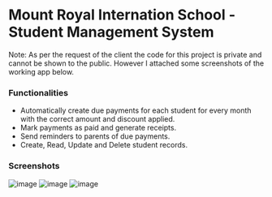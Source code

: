 # Mount Royal Internation School - Student Management System
Note: As per the request of the client the code for this project is private and cannot be shown to the public. However I attached some screenshots of the working app below.


### Functionalities
- Automatically create due payments for each student for every month with the correct amount and discount applied.
- Mark payments as paid and generate receipts.
- Send reminders to parents of due payments.
- Create, Read, Update and  Delete student records.


### Screenshots
![image](https://github.com/aathikahamed/mri-admin-public/assets/64988520/7709057a-4c1d-46cc-8c3a-19cd96df495c)
![image](https://github.com/aathikahamed/mri-admin-public/assets/64988520/d896d8b3-2767-425c-994e-ddc56a349d11)
![image](https://github.com/aathikahamed/mri-admin-public/assets/64988520/66319425-84cf-42e5-9b7a-62185ac20b34)
